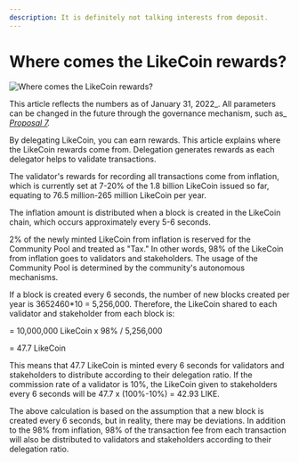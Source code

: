 ```yaml
---
description: It is definitely not talking interests from deposit.
---
```


# Where comes the LikeCoin rewards?

![Where comes the LikeCoin rewards?](../../.gitbook/assets/LikeCoin\_PostList\_1216.png)

This article reflects the numbers as of January 31, 2022_. All parameters can be changed in the future through the governance mechanism, such as_ [_Proposal 7_](https://likecoin.bigdipper.live/proposals/7)_._

By delegating LikeCoin, you can earn rewards. This article explains where the LikeCoin rewards come from. Delegation generates rewards as each delegator helps to validate transactions.

The validator's rewards for recording all transactions come from inflation, which is currently set at 7-20% of the 1.8 billion LikeCoin issued so far, equating to 76.5 million-265 million LikeCoin per year.

The inflation amount is distributed when a block is created in the LikeCoin chain, which occurs approximately every 5-6 seconds.

2% of the newly minted LikeCoin from inflation is reserved for the Community Pool and treated as "Tax." In other words, 98% of the LikeCoin from inflation goes to validators and stakeholders. The usage of the Community Pool is determined by the community's autonomous mechanisms.

If a block is created every 6 seconds, the number of new blocks created per year is 3652460\*10 = 5,256,000. Therefore, the LikeCoin shared to each validator and stakeholder from each block is:

\= 10,000,000 LikeCoin x 98% / 5,256,000

\= 47.7 LikeCoin

This means that 47.7 LikeCoin is minted every 6 seconds for validators and stakeholders to distribute according to their delegation ratio. If the commission rate of a validator is 10%, the LikeCoin given to stakeholders every 6 seconds will be 47.7 x (100%-10%) = 42.93 LIKE.

The above calculation is based on the assumption that a new block is created every 6 seconds, but in reality, there may be deviations. In addition to the 98% from inflation, 98% of the transaction fee from each transaction will also be distributed to validators and stakeholders according to their delegation ratio.
